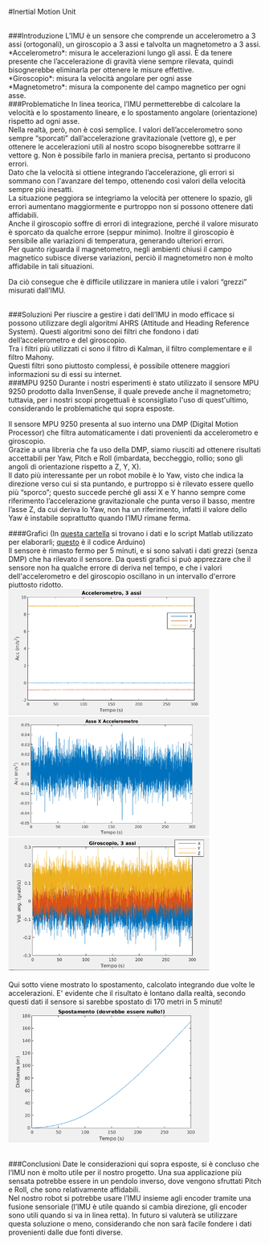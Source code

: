 #Inertial Motion Unit

<br>
###Introduzione
L’IMU è un sensore che comprende un accelerometro a 3 assi (ortogonali), un giroscopio a 3 assi e talvolta un magnetometro a 3 assi. 
<br>*Accelerometro*: misura le accelerazioni lungo gli assi. È da tenere presente che l’accelerazione di gravità viene sempre rilevata, quindi bisognerebbe eliminarla per ottenere le misure effettive.
<br>*Giroscopio*: misura la velocità angolare per ogni asse
<br>*Magnetometro*: misura la componente del campo magnetico per ogni asse.

<br>
###Problematiche
In linea teorica, l’IMU permetterebbe di calcolare la velocità e lo spostamento lineare, e lo spostamento angolare (orientazione) rispetto ad ogni asse. 
<br>Nella realtà, però, non è così semplice. I valori dell’accelerometro sono sempre “sporcati” dall’accelerazione gravitazionale (vettore g), e per ottenere le accelerazioni utili al nostro scopo bisognerebbe sottrarre il vettore g. Non è possibile farlo in maniera precisa, pertanto si producono errori.
<br>Dato che la velocità si ottiene integrando l’accelerazione, gli errori si sommano con l'avanzare del tempo, ottenendo così valori della velocità sempre più inesatti. 
<br>La situazione peggiora se integriamo la velocità per ottenere lo spazio, gli errori aumentano maggiormente e purtroppo non si possono ottenere dati affidabili.
<br>Anche il giroscopio soffre di errori di integrazione, perché il valore misurato è sporcato da qualche errore (seppur minimo). Inoltre il giroscopio è sensibile alle variazioni di temperatura, generando ulteriori errori.
<br>Per quanto riguarda il magnetometro, negli ambienti chiusi il campo magnetico subisce diverse variazioni, perciò il magnetometro non è molto affidabile in tali situazioni.

Da ciò consegue che è difficile utilizzare in maniera utile i valori “grezzi” misurati dall’IMU.

<br>
###Soluzioni
Per riuscire a gestire i dati dell’IMU in modo efficace si possono utilizzare degli algoritmi AHRS (Attitude and Heading Reference System). Questi algoritmi sono dei filtri che fondono i dati dell’accelerometro e del giroscopio. 
<br>Tra i filtri più utilizzati ci sono il filtro di Kalman, il filtro complementare e il filtro Mahony.
<br>Questi filtri sono piuttosto complessi, è possibile ottenere maggiori informazioni su di essi su internet. 

<br>
###MPU 9250
Durante i nostri esperimenti è stato utilizzato il sensore MPU 9250 prodotto dalla InvenSense, il quale prevede anche il magnetometro; tuttavia, per i nostri scopi progettuali è sconsigliato l'uso di quest'ultimo, considerando le problematiche qui sopra esposte.

Il sensore MPU 9250 presenta al suo interno una DMP (Digital Motion Processor) che filtra automaticamente i dati provenienti da accelerometro e giroscopio.
<br>Grazie a una libreria che fa uso della DMP, siamo riusciti ad ottenere risultati accettabili per Yaw, Pitch e Roll (imbardata, beccheggio, rollio; sono gli angoli di orientazione rispetto a Z, Y, X).
<br>Il dato più interessante per un robot mobile è lo Yaw, visto che indica la direzione verso cui si sta puntando, e purtroppo si è rilevato essere quello più “sporco”; questo succede perché gli assi X e Y hanno sempre come riferimento l’accelerazione gravitazionale che punta verso il basso, mentre l’asse Z, da cui deriva lo Yaw, non ha un riferimento, infatti il valore dello Yaw è instabile soprattutto quando l’IMU rimane ferma.


####Grafici
(In [questa cartella](./Script%20Matlab) si trovano i dati e lo script Matlab utilizzato per elaborarli; [questo](./MPU9250BasicAHRS001/MPU9250BasicAHRS001.ino) è il codice Arduino)
<br>Il sensore è rimasto fermo per 5 minuti, e si sono salvati i dati grezzi (senza DMP) che ha rilevato il sensore. Da questi grafici si può apprezzare che il sensore non ha qualche errore di deriva nel tempo, e che i valori dell'accelerometro e del giroscopio oscillano in un intervallo d'errore piuttosto ridotto.
<br>
<img src="./Grafici/acc3axes.png" width="400">
<img src="./Grafici/accX.png" width="400">
<img src="./Grafici/gyr3axes.png" width="400">
<br><br>
Qui sotto viene mostrato lo spostamento, calcolato integrando due volte le accelerazioni. E' evidente che il risultato è lontano dalla realtà, secondo questi dati il sensore si sarebbe spostato di 170 metri in 5 minuti!
<img src="./Grafici/distance.png" width="400">

<br>
###Conclusioni
Date le considerazioni qui sopra esposte, si è concluso che l’IMU non è molto utile per il nostro progetto. Una sua applicazione più sensata potrebbe essere in un pendolo inverso, dove vengono sfruttati Pitch e Roll, che sono relativamente affidabili.
<br>Nel nostro robot si potrebbe usare l’IMU insieme agli encoder tramite una fusione sensoriale (l’IMU è utile quando si cambia direzione, gli encoder sono utili quando si va in linea retta). In futuro si valuterà se utilizzare questa soluzione o meno, considerando che non sarà facile fondere i dati provenienti dalle due fonti diverse.
